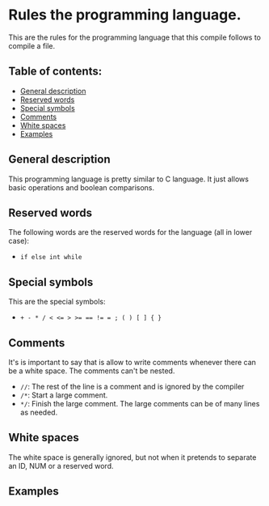 # Rules the programming language.
This are the rules for the programming language that this compile follows to compile a file. 

## Table of contents:
- [General description](#general-description)
- [Reserved words](#reserved-words)
- [Special symbols](#reserved-words)
- [Comments](#comments)
- [White spaces](#white-spaces)
- [Examples](#examples)

## General description <a name="reserved-words"></a>
This programming language is pretty similar to C language. It just allows basic operations and boolean comparisons.

## Reserved words<a name="reserved-words"></a>
The following words are the reserved words for the language (all in lower case):
- ```if else int while```

## Special symbols <a name="special-symbols"></a>
This are the special symbols:
- ```+ - * / < <= > >= == != = ; ( ) [ ] { } ``` 

## Comments  <a name="comments"></a>
It's is important to say that is allow to write comments whenever there can be a white space. The comments can't be nested.
- `//`: The rest of the line is a comment and is ignored by the compiler
- `/*`: Start a large comment. 
- `*/`: Finish the large comment.
The large comments can be of many lines as needed.

 ## White spaces  <a name="white-spaces"></a>
 The white space is generally ignored, but not when it pretends to separate an ID, NUM or a reserved word.

 ## Examples  <a name="examples"></a>

